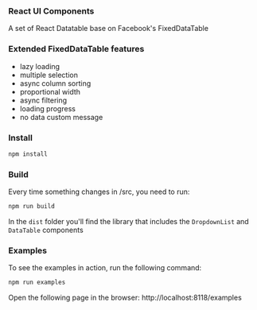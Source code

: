 ### React UI Components

A set of React Datatable base on Facebook's FixedDataTable

### Extended FixedDataTable features

* lazy loading
* multiple selection
* async column sorting
* proportional width
* async filtering
* loading progress
* no data custom message

### Install

```sh
npm install
```

### Build

Every time something changes in /src, you need to run:

```sh
npm run build
```

In the `dist` folder you'll find the library that includes the  `DropdownList` and `DataTable` components

### Examples

To see the examples in action, run the following command:

```sh
npm run examples
```

Open the following page in the browser: http://localhost:8118/examples
